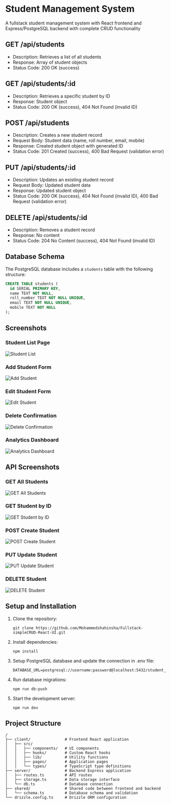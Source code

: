 # Student Management System

A fullstack student management system with React frontend and Express/PostgreSQL backend with complete CRUD functionality

## GET /api/students

* Description: Retrieves a list of all students
* Response: Array of student objects
* Status Code: 200 OK (success)

## GET /api/students/:id

* Description: Retrieves a specific student by ID
* Response: Student object
* Status Code: 200 OK (success), 404 Not Found (invalid ID)

## POST /api/students

* Description: Creates a new student record
* Request Body: Student data (name, roll number, email, mobile)
* Response: Created student object with generated ID
* Status Code: 201 Created (success), 400 Bad Request (validation error)

## PUT /api/students/:id

* Description: Updates an existing student record
* Request Body: Updated student data
* Response: Updated student object
* Status Code: 200 OK (success), 404 Not Found (invalid ID), 400 Bad Request (validation error)

## DELETE /api/students/:id

* Description: Removes a student record
* Response: No content
* Status Code: 204 No Content (success), 404 Not Found (invalid ID)

## Database Schema

The PostgreSQL database includes a `students` table with the following structure:

```sql
CREATE TABLE students (
  id SERIAL PRIMARY KEY,
  name TEXT NOT NULL,
  roll_number TEXT NOT NULL UNIQUE,
  email TEXT NOT NULL UNIQUE,
  mobile TEXT NOT NULL
);
```

## Screenshots

### Student List Page
![Student List](./images/student-list.png)

### Add Student Form
![Add Student](./images/add-student.png)

### Edit Student Form
![Edit Student](./images/edit-student.png)

### Delete Confirmation
![Delete Confirmation](./images/delete-confirmation.png)

### Analytics Dashboard
![Analytics Dashboard](./images/analytics.png)

## API Screenshots

### GET All Students
![GET All Students](./images/postman-get-all.png)

### GET Student by ID
![GET Student by ID](./images/postman-get-by-id.png)

### POST Create Student
![POST Create Student](./images/postman-post.png)

### PUT Update Student
![PUT Update Student](./images/postman-put.png)

### DELETE Student
![DELETE Student](./images/postman-delete.png)

## Setup and Installation

1. Clone the repository:
   ```
   git clone https://github.com/Mohammedshahinsha/Fullstack-simpleCRUD-React-UI.git
   ```

2. Install dependencies:
   ```
   npm install
   ```

3. Setup PostgreSQL database and update the connection in .env file:
   ```
   DATABASE_URL=postgresql://username:password@localhost:5432/student_management
   ```

4. Run database migrations:
   ```
   npm run db:push
   ```

5. Start the development server:
   ```
   npm run dev
   ```

## Project Structure

```
/
├── client/               # Frontend React application
│   ├── src/
│   │   ├── components/   # UI components
│   │   ├── hooks/        # Custom React hooks
│   │   ├── lib/          # Utility functions
│   │   ├── pages/        # Application pages
│   │   └── types/        # TypeScript type definitions
├── server/               # Backend Express application
│   ├── routes.ts         # API routes
│   ├── storage.ts        # Data storage interface
│   └── db.ts             # Database connection
├── shared/               # Shared code between frontend and backend
│   └── schema.ts         # Database schema and validation
└── drizzle.config.ts     # Drizzle ORM configuration
```